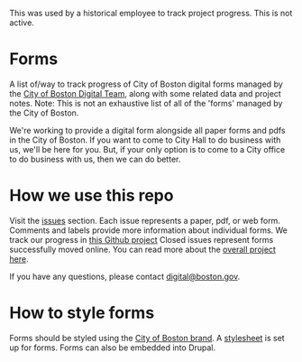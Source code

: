 This was used by a historical employee to track project progress. This is not active. 

# Forms
A list of/way to track progress of City of Boston digital forms managed by the [City of Boston Digital Team](https://boston.gov), along with some related data and project notes. Note: This is not an exhaustive list of all of the 'forms' managed by the City of Boston.

We're working to provide a digital form alongside all paper forms and pdfs in the City of Boston. If you want to come to City Hall to do business with us, we'll be here for you. But, if your only option is to come to a City office to do business with us, then we can do better.  

# How we use this repo
Visit the [issues](https://github.com/CityOfBoston/Forms/issues) section. Each issue represents a paper, pdf, or web form. Comments and labels provide more information about individual forms. We track our progress in [this Github project](https://github.com/orgs/CityOfBoston/projects/5) Closed issues represent forms successfully moved online. You can read more about the [overall project here](https://github.com/CityOfBoston/digital/wiki/Forms-Online).

If you have any questions, please contact digital@boston.gov.

# How to style forms
Forms should be styled using the [City of Boston brand](https://boston.gov/brand). A [stylesheet](https://github.com/CityOfBoston/cob-themes/tree/master/seamless_docs) is set up for forms. Forms can also be embedded into Drupal.
